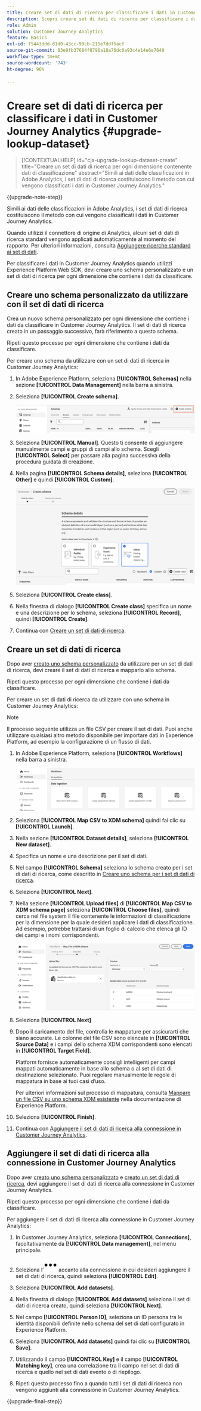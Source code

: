 ```yaml
---
title: Creare set di dati di ricerca per classificare i dati in Customer Journey Analytics
description: Scopri creare set di dati di ricerca per classificare i dati in Customer Journey Analytics
role: Admin
solution: Customer Journey Analytics
feature: Basics
exl-id: f5443ddd-81d0-43cc-99cb-215e7ddf5acf
source-git-commit: 03e9fb37684f8796a18a76dc0a93c4e14e6e7640
workflow-type: tm+mt
source-wordcount: '743'
ht-degree: 96%

---
```


# Creare set di dati di ricerca per classificare i dati in Customer Journey Analytics {#upgrade-lookup-dataset}

<!-- markdownlint-disable MD034 -->

>[!CONTEXTUALHELP]
>id="cja-upgrade-lookup-dataset-create"
>title="Creare un set di dati di ricerca per ogni dimensione contenente dati di classificazione"
>abstract="Simili ai dati delle classificazioni in Adobe Analytics, i set di dati di ricerca costituiscono il metodo con cui vengono classificati i dati in Customer Journey Analytics."

<!-- markdownlint-enable MD034 -->

{{upgrade-note-step}}

Simili ai dati delle classificazioni in Adobe Analytics, i set di dati di ricerca costituiscono il metodo con cui vengono classificati i dati in Customer Journey Analytics.

Quando utilizzi il connettore di origine di Analytics, alcuni set di dati di ricerca standard vengono applicati automaticamente al momento del rapporto. Per ulteriori informazioni, consulta [Aggiungere ricerche standard ai set di dati](/help/connections/standard-lookups.md).

Per classificare i dati in Customer Journey Analytics quando utilizzi Experience Platform Web SDK, devi creare uno schema personalizzato e un set di dati di ricerca per ogni dimensione che contiene i dati da classificare.

## Creare uno schema personalizzato da utilizzare con il set di dati di ricerca

Crea un nuovo schema personalizzato per ogni dimensione che contiene i dati da classificare in Customer Journey Analytics. Il set di dati di ricerca creato in un passaggio successivo, farà riferimento a questo schema.

Ripeti questo processo per ogni dimensione che contiene i dati da classificare.

Per creare uno schema da utilizzare con un set di dati di ricerca in Customer Journey Analytics:

1. In Adobe Experience Platform, seleziona **[!UICONTROL Schemas]** nella sezione **[!UICONTROL Data Management]** nella barra a sinistra.

1. Seleziona **[!UICONTROL Create schema]**.

   ![Creare un pulsante di schema](assets/schema-create.png)

1. Seleziona **[!UICONTROL Manual]**. Questo ti consente di aggiungere manualmente campi e gruppi di campi allo schema. Scegli **[!UICONTROL Select]** per passare alla pagina successiva della procedura guidata di creazione.

1. Nella pagina **[!UICONTROL Schema details]**, seleziona **[!UICONTROL Other]** e quindi **[!UICONTROL Custom]**.

   ![Crea personalizzato](assets/schema-custom.png)

1. Seleziona **[!UICONTROL Create class]**.

   <!-- add screenshot -->

1. Nella finestra di dialogo **[!UICONTROL Create class]** specifica un nome e una descrizione per lo schema, seleziona **[!UICONTROL Record]**, quindi **[!UICONTROL Create]**.

1. Continua con [Creare un set di dati di ricerca](#create-a-lookup-dataset).

## Creare un set di dati di ricerca

Dopo aver [creato uno schema personalizzato](#create-a-custom-schema-to-use-with-the-lookup-dataset) da utilizzare per un set di dati di ricerca, devi creare il set di dati di ricerca e mapparlo allo schema.

Ripeti questo processo per ogni dimensione che contiene i dati da classificare.

Per creare un set di dati di ricerca da utilizzare con uno schema in Customer Journey Analytics:

>[!NOTE]
>
>Il processo seguente utilizza un file CSV per creare il set di dati. Puoi anche utilizzare qualsiasi altro metodo disponibile per importare dati in Experience Platform, ad esempio la configurazione di un flusso di dati.

1. In Adobe Experience Platform, seleziona **[!UICONTROL Workflows]** nella barra a sinistra.

   ![Crea personalizzato](assets/lookup-dataset-workflows.png)

1. Seleziona **[!UICONTROL Map CSV to XDM schema]** quindi fai clic su **[!UICONTROL Launch]**.

1. Nella sezione **[!UICONTROL Dataset details]**, seleziona **[!UICONTROL New dataset]**.

1. Specifica un nome e una descrizione per il set di dati.

1. Nel campo **[!UICONTROL Schema]** seleziona lo schema creato per i set di dati di ricerca, come descritto in [Creare uno schema per i set di dati di ricerca](#create-a-schema-for-lookup-datasets).

1. Seleziona **[!UICONTROL Next]**.

1. Nella sezione **[!UICONTROL Upload files]** di **[!UICONTROL Map CSV to XDM schema page]** seleziona **[!UICONTROL Choose files]**, quindi cerca nel file system il file contenente le informazioni di classificazione per la dimensione per la quale desideri applicare i dati di classificazione. Ad esempio, potrebbe trattarsi di un foglio di calcolo che elenca gli ID dei campi e i nomi corrispondenti. <!-- correct? How can I better explain what this file is?-->

   ![Mappare un file CSV](assets/lookup-map-csv.png)

1. Seleziona **[!UICONTROL Next]**

1. Dopo il caricamento del file, controlla le mappature per assicurarti che siano accurate. Le colonne del file CSV sono elencate in **[!UICONTROL Source Data]** e i campi dello schema XDM corrispondenti sono elencati in **[!UICONTROL Target Field]**.

   Platform fornisce automaticamente consigli intelligenti per campi mappati automaticamente in base allo schema o al set di dati di destinazione selezionato. Puoi regolare manualmente le regole di mappatura in base ai tuoi casi d’uso.

   Per ulteriori informazioni sul processo di mappatura, consulta [Mappare un file CSV su uno schema XDM esistente](https://experienceleague.adobe.com/it/docs/experience-platform/ingestion/tutorials/map-csv/existing-schema) nella documentazione di Experience Platform.

1. Seleziona **[!UICONTROL Finish]**.

1. Continua con [Aggiungere il set di dati di ricerca alla connessione in Customer Journey Analytics](#add-the-lookup-dataset-to-your-connection-in-customer-journey-analytics).

## Aggiungere il set di dati di ricerca alla connessione in Customer Journey Analytics

Dopo aver [creato uno schema personalizzato](#create-a-custom-schema-to-use-with-the-lookup-dataset) e [creato un set di dati di ricerca](#create-a-lookup-dataset), devi aggiungere il set di dati di ricerca alla connessione in Customer Journey Analytics.

Ripeti questo processo per ogni dimensione che contiene i dati da classificare.

Per aggiungere il set di dati di ricerca alla connessione in Customer Journey Analytics:

1. In Customer Journey Analytics, seleziona **[!UICONTROL Connections]**, facoltativamente da **[!UICONTROL Data management]**, nel menu principale.

1. Seleziona l’![icona Altro](assets/More.svg) accanto alla connessione in cui desideri aggiungere il set di dati di ricerca, quindi seleziona **[!UICONTROL Edit]**.

   <!-- add screenshot -->

1. Seleziona **[!UICONTROL Add datasets]**.

1. Nella finestra di dialogo **[!UICONTROL Add datasets]** seleziona il set di dati di ricerca creato, quindi seleziona **[!UICONTROL Next]**.

1. Nel campo **[!UICONTROL Person ID]**, seleziona un ID persona tra le identità disponibili definite nello schema del set di dati configurato in Experience Platform. <!-- fill out other fields? -->

1. Seleziona **[!UICONTROL Add datasets]** quindi fai clic su **[!UICONTROL Save]**.

   <!-- is there a step right in between here where you select the dataset -->

1. Utilizzando il campo **[!UICONTROL Key]** e il campo **[!UICONTROL Matching key]**, crea una correlazione tra il campo nel set di dati di ricerca e quello nel set di dati evento o di riepilogo.

1. Ripeti questo processo fino a quando tutti i set di dati di ricerca non vengono aggiunti alla connessione in Customer Journey Analytics.

{{upgrade-final-step}}

